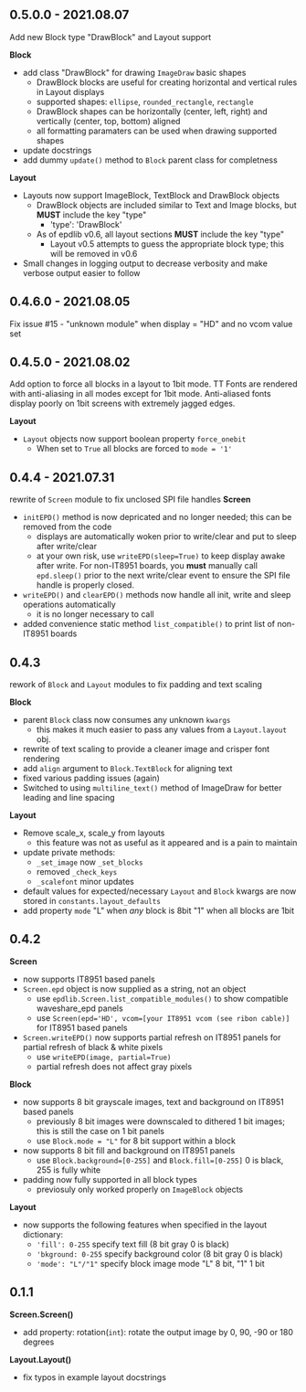 ## 0.5.0.0 - 2021.08.07
Add new Block type "DrawBlock" and Layout support

**Block**
* add class "DrawBlock" for drawing `ImageDraw` basic shapes
    - DrawBlock blocks are useful for creating horizontal and vertical rules in Layout displays
    - supported shapes: `ellipse`, `rounded_rectangle`, `rectangle`
    - DrawBlock shapes can be horizontally (center, left, right) and vertically (center, top, bottom) aligned
    - all formatting paramaters can be used when drawing supported shapes
* update docstrings
* add dummy `update()` method to `Block` parent class for completness

**Layout**
* Layouts now support ImageBlock, TextBlock and DrawBlock objects
    - DrawBlock objects are included similar to Text and Image blocks, but **MUST** include the key "type"
        * 'type': 'DrawBlock'
    - As of epdlib v0.6, all layout sections **MUST** include the key "type"
        * Layout v0.5 attempts to guess the appropriate block type; this will be removed in v0.6
* Small changes in logging output to decrease verbosity and make verbose output easier to follow

## 0.4.6.0 - 2021.08.05
Fix issue #15 - "unknown module" when display = "HD" and no vcom value set

## 0.4.5.0 - 2021.08.02
Add option to force all blocks in a layout to 1bit mode. TT Fonts are rendered with anti-aliasing in all modes except for 1bit mode. Anti-aliased fonts display poorly on 1bit screens with extremely jagged edges.

**Layout**
* `Layout` objects now support boolean property `force_onebit` 
    - When set to `True` all blocks are forced to `mode = '1'`

## 0.4.4 - 2021.07.31
rewrite of `Screen` module to fix unclosed SPI file handles
**Screen**
* `initEPD()` method is now depricated and no longer needed; this can be removed from the code 
    - displays are automatically woken prior to write/clear and put to sleep after write/clear
    - at your own risk, use `writeEPD(sleep=True)` to keep display awake after write. For non-IT8951 boards, you **must** manually call `epd.sleep()` prior to the next write/clear event to ensure the SPI file handle is properly closed.
* `writeEPD()` and `clearEPD()` methods now handle all init, write and sleep operations automatically
    - it is no longer necessary to call 
* added convenience static method `list_compatible()` to print list of non-IT8951 boards 

## 0.4.3
rework of `Block` and `Layout` modules to fix padding and text scaling

**Block**

* parent `Block` class now consumes any unknown `kwargs`
  - this makes it much easier to pass any values from a `Layout.layout` obj.
* rewrite of text scaling to provide a cleaner image and crisper font rendering
* add `align` argument to `Block.TextBlock` for aligning text
* fixed various padding issues (again)
* Switched to using `multiline_text()` method of ImageDraw for better leading and line spacing

**Layout**

* Remove scale_x, scale_y from layouts
    - this feature was not as useful as it appeared and is a pain to maintain   
* update private methods:
  - `_set_image` now `_set_blocks` 
  - removed `_check_keys`
  - `_scalefont` minor updates
* default values for expected/necessary `Layout` and `Block` kwargs are now stored in `constants.layout_defaults`
* add property `mode` "L" when *any* block is 8bit "1" when all blocks are 1bit

## 0.4.2

**Screen**

* now supports IT8951 based panels
* `Screen.epd` object is now supplied as a string, not an object
    - use `epdlib.Screen.list_compatible_modules()` to show compatible waveshare_epd panels
    - use `Screen(epd='HD', vcom=[your IT8951 vcom (see ribon cable)]` for IT8951 based panels
* `Screen.writeEPD()` now supports partial refresh on IT8951 panels for partial refresh of black & white pixels
    - use `writeEPD(image, partial=True)`
    - partial refresh does not affect gray pixels

**Block**

* now supports 8 bit grayscale images, text and background on IT8951 based panels
    - previously 8 bit images were downscaled to dithered 1 bit images; this is still the case on 1 bit panels
    - use `Block.mode = "L"` for 8 bit support within a block
* now supports 8 bit fill and background on IT8951 panels
    - use `Block.background=[0-255]` and `Block.fill=[0-255]` 0 is black, 255 is fully white
* padding now fully supported in all block types
    - previosuly only worked properly on `ImageBlock` objects

**Layout**
* now supports the following features when specified in the layout dictionary:
    - `'fill': 0-255` specify text fill (8 bit gray 0 is black)
    - `'bkground: 0-255` specify background color (8 bit gray 0 is black)
    - `'mode': "L"/"1"` specify block image mode "L" 8 bit, "1" 1 bit
## 0.1.1

**Screen.Screen()** 

* add property: rotation(`int`): rotate the output image by 0, 90, -90 or 180 degrees

**Layout.Layout()**

* fix typos in example layout docstrings
